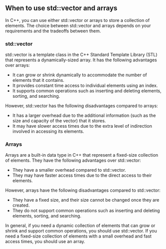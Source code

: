 ## When to use std::vector and arrays

In C++, you can use either std::vector or arrays to store a collection of elements. The choice between std::vector and arrays depends on your requirements and the tradeoffs between them.

### std::vector

std::vector is a template class in the C++ Standard Template Library (STL) that represents a dynamically-sized array. It has the following advantages over arrays:

- It can grow or shrink dynamically to accommodate the number of elements that it contains.
- It provides constant time access to individual elements using an index.
- It supports common operations such as inserting and deleting elements, sorting, and searching.

However, std::vector has the following disadvantages compared to arrays:

- It has a larger overhead due to the additional information (such as the size and capacity of the vector) that it stores.
- It may have slower access times due to the extra level of indirection involved in accessing its elements.

### Arrays

Arrays are a built-in data type in C++ that represent a fixed-size collection of elements. They have the following advantages over std::vector:

- They have a smaller overhead compared to std::vector.
- They may have faster access times due to the direct access to their elements.

However, arrays have the following disadvantages compared to std::vector:

- They have a fixed size, and their size cannot be changed once they are created.
- They do not support common operations such as inserting and deleting elements, sorting, and searching.

In general, if you need a dynamic collection of elements that can grow or shrink and support common operations, you should use std::vector. If you need a fixed-size collection of elements with a small overhead and fast access times, you should use an array.
